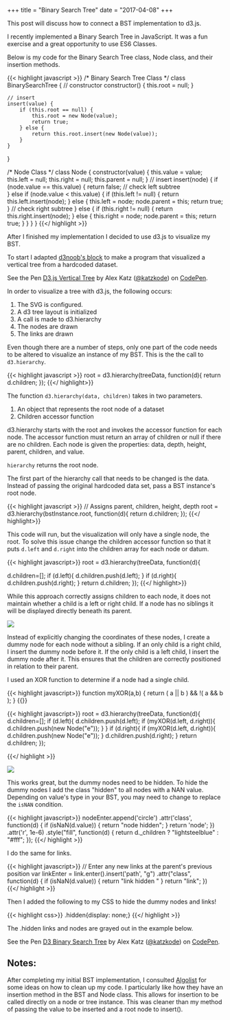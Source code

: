 +++
title = "Binary Search Tree"
date = "2017-04-08"
+++

This post will discuss how to connect a BST implementation to d3.js.

I recently implemented a Binary Search Tree in JavaScript. It was a fun exercise and a great opportunity to use ES6 Classes.

Below is my code for the Binary Search Tree class, Node class, and their insertion methods. 

<!-- My complete implementation which includes node removal is [here](link). -->

<!--more-->

{{< highlight javascript >}}
/* Binary Search Tree Class */
class BinarySearchTree {
    // constructor
    constructor() {
        this.root = null;
    }

    // insert
    insert(value) {
        if (this.root == null) {
            this.root = new Node(value);
            return true;
        } else {
            return this.root.insert(new Node(value));
        }
    }
}

/* Node Class */
class Node {
    constructor(value) {
        this.value = value;
        this.left = null;
        this.right = null;
        this.parent = null;
    }
    // insert
    insert(node) {
        if (node.value == this.value) {
            return false;
        // check left subtree    
        } else if (node.value < this.value) {
            if (this.left != null) {
                return this.left.insert(node);
            } else {
                this.left = node;
                node.parent = this;
                return true;
            }
        // check right subtree
        } else {
            if (this.right != null) {
                return this.right.insert(node);
            } else {
                this.right = node;
                node.parent = this;
                return true;
            }
        }
    }
}
{{</ highlight >}}

After I finished my implementation I decided to use d3.js to visualize my BST. 

To start I adapted [d3noob's block](https://bl.ocks.org/d3noob/43a860bc0024792f8803bba8ca0d5ecd) to make a program that visualized a vertical tree from a hardcoded dataset.

<p data-height="550" data-theme-id="5580" data-slug-hash="ZegQQB" data-default-tab="result" data-user="katzkode" data-embed-version="2" data-pen-title="D3.js Vertical Tree" class="codepen">See the Pen <a href="http://codepen.io/katzkode/pen/ZegQQB/">D3.js Vertical Tree</a> by Alex Katz (<a href="http://codepen.io/katzkode">@katzkode</a>) on <a href="http://codepen.io">CodePen</a>.</p>
<script async src="https://production-assets.codepen.io/assets/embed/ei.js"></script>

In order to visualize a tree with d3.js, the following occurs:

1. The SVG is configured.
2. A d3 tree layout is initialized
3. A call is made to d3.hierarchy
4. The nodes are drawn
5. The links are drawn

Even though there are a number of steps, only one part of the code needs to be altered to visualize an instance of my BST. This is the the call to `d3.hierarchy`.

{{< highlight javascript >}}
root = d3.hierarchy(treeData, function(d){ 
    return d.children; 
});
{{</ highlight>}}

The function `d3.hierarchy(data, children)` takes in two parameters.

1. An object that represents the root node of a dataset
2. Children accessor function

d3.hierarchy starts with the root and invokes the accessor function for each node. The accessor function must return an array of children or null if there are no children. Each node is given the properties: data, depth, height, parent, children, and value. 

`hierarchy` returns the root node.

The first part of the hierarchy call that needs to be changed is the data. Instead of passing the original hardcoded data set, pass a BST instance's root node.  

{{< highlight javascript >}}
// Assigns parent, children, height, depth
root = d3.hierarchy(bstInstance.root, function(d){ 
    return d.children; 
});
{{</ highlight>}}

This code will run, but the visualization will only have a single node, the root. To solve this issue change the children accessor function so that it puts `d.left` and `d.right` into the children array for each node or datum. 

{{< highlight javascript>}}
root = d3.hierarchy(treeData, function(d){

d.children=[];
        if (d.left){
            d.children.push(d.left);
        }
        if (d.right){
            d.children.push(d.right);
        }
        return d.children; 
});
{{</ highlight>}}

While this approach correctly assigns children to each node, it does not maintain whether a child is a left or right child. If a node has no siblings it will be displayed directly beneath its parent.

<img class="full" src="/img/posts/binary-search-tree/single-child.png"/>

Instead of explicitly changing the coordinates of these nodes, I create a dummy node for each node without a sibling. If an only child is a right child, I insert the dummy node before it. If the only child is a left child, I insert the dummy node after it. This ensures that the children are correctly positioned in relation to their parent. 

I used an XOR function to determine if a node had a single child. 

{{< highlight javascript>}}
function myXOR(a,b) {
    return ( a || b ) && !( a && b );
}
{{</highlight>}}

{{< highlight javascript>}}
root = d3.hierarchy(treeData, function(d){
        d.children=[];
        if (d.left){
            d.children.push(d.left);
            if (myXOR(d.left, d.right)){
                d.children.push(new Node("e"));
            }
        }
        if (d.right){
            if (myXOR(d.left, d.right)){
                d.children.push(new Node("e"));
            }
            d.children.push(d.right);
        }
        return d.children; 
    });
    
{{</ highlight >}}
    
<img class="full" src="/img/posts/binary-search-tree/dummy-node.png"/>
    
This works great, but the dummy nodes need to be hidden. To hide the dummy nodes I add the class "hidden" to all nodes with a NAN value. Depending on value's type in your BST, you may need to change to replace the `isNAN` condition.

{{< highlight javascript>}}
nodeEnter.append('circle')
            .attr('class', function(d) {
                if (isNaN(d.value)) {
                    return "node hidden";
                }
                return 'node';
            })
            .attr('r', 1e-6)
            .style("fill", function(d) {
                return d._children ? "lightsteelblue" : "#fff";
            });
{{</ highlight >}}
            
I do the same for links.
            
{{< highlight javascript>}}
// Enter any new links at the parent's previous position
var linkEnter = link.enter().insert('path', "g")
    .attr("class", function(d) {
        if (isNaN(d.value)) {
            return "link hidden "
        }
        return "link";
    })            
{{</ highlight >}}

Then I added the following to my CSS to hide the dummy nodes and links!

{{< highlight css>}}
.hidden{display: none;}
{{</ highlight >}}

The .hidden links and nodes are grayed out in the example below.

<p data-height="486" data-theme-id="5580" data-slug-hash="EWJxPv" data-default-tab="result" data-user="katzkode" data-embed-version="2" data-pen-title="D3 Binary Search Tree" class="codepen">See the Pen <a href="http://codepen.io/katzkode/pen/EWJxPv/">D3 Binary Search Tree</a> by Alex Katz (<a href="http://codepen.io/katzkode">@katzkode</a>) on <a href="http://codepen.io">CodePen</a>.</p>
<script async src="https://production-assets.codepen.io/assets/embed/ei.js"></script>

## Notes:

After completing my initial BST implementation, I consulted [Algolist](http://www.algolist.net/Data_structures/Binary_search_tree/Insertion) for some ideas on how to clean up my code. I particularly like how they have an insertion method in the BST and Node class. This allows for insertion to be called directly on a node or tree instance. This was cleaner than my method of passing the value to be inserted and a root node to insert().
 
